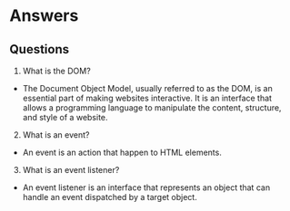 # Answers

## Questions
1. What is the DOM?
* The Document Object Model, usually referred to as the DOM, is an essential part of making websites interactive. It is an interface that allows a programming language to manipulate the content, structure, and style of a website.
2. What is an event?
* An event is an action that happen to HTML elements.
3. What is an event listener?
* An event listener is an interface that represents an object that can handle an event dispatched by a target object.
